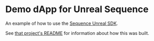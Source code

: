 # Demo dApp for Unreal Sequence

An example of how to use the [Sequence Unreal SDK](https://github.com/0xsequence/web3-unreal-sdk).

See [that project's README](https://github.com/0xsequence/web3-unreal-sdk/blob/master/README.md) for information about how this was built.